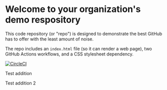 # Welcome to your organization's demo respository
This code repository (or "repo") is designed to demonstrate the best GitHub has to offer with the least amount of noise.

The repo includes an `index.html` file (so it can render a web page), two GitHub Actions workflows, and a CSS stylesheet dependency.

[![CircleCI](https://dl.circleci.com/status-badge/img/circleci/9YytKzouJxzu4TjCRFqAoD/4JEo1CjAhtnQ6XHdhhUzBX/tree/main.svg?style=svg&circle-token=ea2387f11c9d3f5203092d11a51767f7ce595a1e)](https://dl.circleci.com/status-badge/redirect/circleci/9YytKzouJxzu4TjCRFqAoD/4JEo1CjAhtnQ6XHdhhUzBX/tree/main)

Test addition

Test addition 2
  
